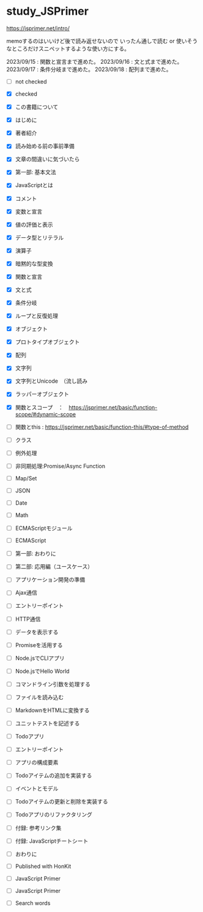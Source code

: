 # study_JSPrimer

https://jsprimer.net/intro/

memoするのはいいけど後で読み返せないので
いったん通しで読む or 使いそうなところだけスニペットするような使い方にする。

2023/09/15 : 関数と宣言まで進めた。
2023/09/16 : 文と式まで進めた。
2023/09/17 : 条件分岐まで進めた。
2023/09/18 : 配列まで進めた。


- [ ] not checked
- [x] checked

- [x] この書籍について
- [x] はじめに
- [x] 著者紹介
- [x] 読み始める前の事前準備
- [x] 文章の間違いに気づいたら
- [x] 第一部: 基本文法
- [x] JavaScriptとは
- [x] コメント
- [x] 変数と宣言
- [x] 値の評価と表示
- [x] データ型とリテラル
- [x] 演算子
- [x] 暗黙的な型変換
- [x] 関数と宣言
- [x] 文と式
- [x] 条件分岐
- [x] ループと反復処理
- [x] オブジェクト
- [x] プロトタイプオブジェクト　
- [x] 配列
- [x] 文字列
- [x] 文字列とUnicode　（流し読み
- [x] ラッパーオブジェクト
- [x] 関数とスコープ　：　https://jsprimer.net/basic/function-scope/#dynamic-scope
- [ ] 関数とthis : https://jsprimer.net/basic/function-this/#type-of-method
- [ ] クラス
- [ ] 例外処理
- [ ] 非同期処理:Promise/Async Function
- [ ] Map/Set
- [ ] JSON
- [ ] Date
- [ ] Math
- [ ] ECMAScriptモジュール
- [ ] ECMAScript
- [ ] 第一部: おわりに
- [ ] 第二部: 応用編（ユースケース）
- [ ] アプリケーション開発の準備
- [ ] Ajax通信
- [ ] エントリーポイント
- [ ] HTTP通信
- [ ] データを表示する
- [ ] Promiseを活用する
- [ ] Node.jsでCLIアプリ
- [ ] Node.jsでHello World
- [ ] コマンドライン引数を処理する
- [ ] ファイルを読み込む
- [ ] MarkdownをHTMLに変換する
- [ ] ユニットテストを記述する
- [ ] Todoアプリ
- [ ] エントリーポイント
- [ ] アプリの構成要素
- [ ] Todoアイテムの追加を実装する
- [ ] イベントとモデル
- [ ] Todoアイテムの更新と削除を実装する
- [ ] Todoアプリのリファクタリング
- [ ] 付録: 参考リンク集
- [ ] 付録: JavaScriptチートシート
- [ ] おわりに
- [ ] Published with HonKit
- [ ] JavaScript Primer
- [ ] JavaScript Primer
- [ ] Search words
